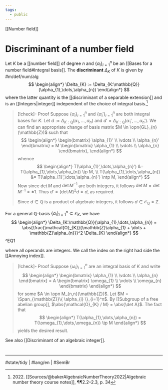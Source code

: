 ```yaml
---
tags:
  - public
---
```

[[Number field]]
# Discriminant of a number field

Let $K$ be a [[number field]] of degree $n$ and $\{ \alpha_{i} \}_{i=1}^n$ be an [[Bases for a number field#Integral basis]].
The **discriminant** $\Delta_{K}$ of $K$ is given by #m/def/num/alg
$$
\begin{align*}
\Delta_{K} := \Delta_{K:\mathbb{Q}}(\alpha_{1},\dots,\alpha_{n})
\end{align*}
$$
where the latter quantity is the [[discriminant of a separable extension]]
and is an [[Integers|integer]] independent of the choice of integral basis.[^2022]

> [!check]- Proof
> Suppose $\{ \alpha_{i} \}_{i=1}^n$ and $\{ \alpha_{i}' \}_{i=1}^n$ are both integral bases for $K$.
> Let $d := \Delta_{K:\mathbb{Q}}(\alpha_{1},\dots,\alpha_{n})$ and $d' = \Delta_{K:\mathbb{Q}}(\alpha_{1}',\dots,\alpha_{n}')$.
> We can find an appropriate change of basis matrix $M \in \opn{GL}_{n}(\mathbb{Z})$ such that
> $$
> \begin{align*}
> \begin{bmatrix}
> \alpha_{1}' \\
> \vdots \\
> \alpha_{n}'
> \end{bmatrix} = M \begin{bmatrix}
> \alpha_{1} \\
> \vdots \\
> \alpha_{n}
> \end{bmatrix},
> \end{align*}
> $$
> whence
> $$
> \begin{align*}
> T(\alpha_{1}',\dots,\alpha_{n}') &= T(\alpha_{1},\dots,\alpha_{n}) \tp M, \\
> T(\alpha_{1},\dots,\alpha_{n}) &= T(\alpha_{1}',\dots,\alpha_{n}') \ntp M, 
> \end{align*}
> $$
> Now since $\det M$ and $\det M^{-1}$ are both integers, it follows $\det M = \det M^{-1} = \pm 1$.
> Thus $d' = (\det M)^2 d = d$, as required. 
> 
> Since $d \in \mathbb{Q}$ is a product of algebraic integers, it follows $d \in \mathcal{O}_{\mathbb{Q}} = \mathbb{Z}$. <span class="QED"/>


For a general $\mathbb{Q}$-basis $\{ \alpha_{i} \}_{i=1}^n \subset \mathcal{O}_{K}$, we have
$$
\begin{align*}
\Delta_{K:\mathbb{Q}}(\alpha_{1},\dots,\alpha_{n}) = \abs{\frac{\mathcal{O}_{K}}{\mathbb{Z}\alpha_{1} + \dots + \mathbb{Z}\alpha_{n}}}^2 \Delta_{K}
\end{align*}
$$
^EQ1

where all operands are integers.
We call the index on the right had side the [[Annoying index]].

> [!check]- Proof
> Suppose $\{ \omega_{i} \}_{i=1}^n$ are an integral basis of $K$ and write
> $$
> \begin{align*}
> \begin{bmatrix}
> \alpha_{1} \\
> \vdots \\
> \alpha_{n}
> \end{bmatrix} = A \begin{bmatrix}
> \omega_{1} \\
> \vdots \\
> \omega_{n}
> \end{bmatrix}
> \end{align*}
> $$
> for some $A \in \opn M_{n,n}(\mathbb{Z})$.
> Let $M = \Span_{\mathbb{Z}}\{ \alpha_{i} \}_{i=1}^n$.
> By [[Subgroup of a free abelian group]], $\abs{\mathcal{O}_{K} / M} = \abs{\det A}$.
> The fact that
> $$
> \begin{align*}
> T(\alpha_{1},\dots,\alpha_{n}) = T(\omega_{1},\dots,\omega_{n}) \tp M
> \end{align*}
> $$
> yields the desired result. <span class="QED"/>

  [^2022]: 2022\. [[Sources/@bakerAlgebraicNumberTheory2022|Algebraic number theory course notes]], ¶¶2.2–2.3, p. 34

See also [[Discriminant of an algebraic integer]].

#
---
#state/tidy | #lang/en | #SemBr
